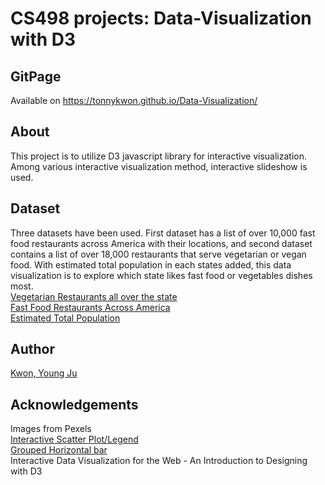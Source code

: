 # CS498 projects: Data-Visualization with D3

## GitPage
Available on https://tonnykwon.github.io/Data-Visualization/

## About
This project is to utilize D3 javascript library for interactive visualization. Among various interactive visualization method, interactive slideshow is used.

## Dataset
Three datasets have been used. First dataset has a list of over 10,000 fast food restaurants across America with their locations, and second dataset contains a list of over 18,000 restaurants that serve vegetarian or vegan food. With estimated total population in each states added, this data visualization is to explore which state likes fast food or vegetables dishes most. </br>
[Vegetarian Restaurants all over the state](https://www.kaggle.com/datafiniti/vegetarian-vegan-restaurants) \
[Fast Food Restaurants Across America](https://www.kaggle.com/datafiniti/fast-food-restaurants) \
[Estimated Total Population](https://www2.census.gov/programs-surveys/popest/technical-documentation/file-layouts/2010-2017/) 

## Author
[Kwon, Young Ju](https://www.linkedin.com/in/youngju-kwon-50943398/)
</br>

## Acknowledgements
Images from Pexels \
[Interactive Scatter Plot/Legend](https://bl.ocks.org/floofydugong/9c94ab01d8c3ed8ea3821d4a7e119b07) \
[Grouped Horizontal bar](http://bl.ocks.org/erikvullings/51cc5332439939f1f292) \
Interactive Data Visualization for the Web - An Introduction to Designing with D3

